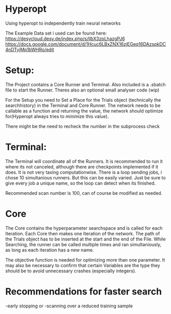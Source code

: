 # Hyperopt
Using hyperopt to independently train neural networks

The Example Data set i used can be found here:
https://desycloud.desy.de/index.php/s/llbX3zpLhazgPJ6
https://docs.google.com/document/d/1Hcuc6LBxZNX16zjEGeq16DAzspkDC4nDTyjMp1bWHRo/edit


# Setup:
The Project contains a Core Runner and Terminal. Also included is a .sbatch file to start the Runner. Theres also an optional small analyser code (wip)

For the Setup you need to Set a Place for the Trials object (technically the searchhistory) in the Terminal and Core Runner.
The network needs to be callable as a function and returning the value, the network should optimize for(Hyperopt always 
tries to minimize this value). 

There might be the need to recheck the number in the subprocess check

# Terminal:

The Terminal will coordinate all of the Runners. It is recommended to run it where its not canceled, although 
there are checkpoints implemented if it does. It is not very taxing computationwise. There is a loop sending jobs, i chose 
10 simultanious runners. But this can be easily varied. Just be sure to give every job a unique name, so the loop can detect 
when its finished.

Recommended scan number is 100, can of course be modified as needed.

# Core

The Core contains the hyperparameter searchspace and is called for each Iteration. Each Core then makes one Iteration of the network. 
The path of the Trials object has to be inserted at the start and the end of the File. While Searching, the runner can be called multiple times and ran simultaniously, as long as each iteration has a new name.

The objective function is needed for optimizing more than one parameter. It may also be necessary to confirm that certain Variables are the type they should be to avoid unnecessary crashes (especially integers).

# Recommendations for faster search

-early stopping or
-scanning over a reduced training sample
